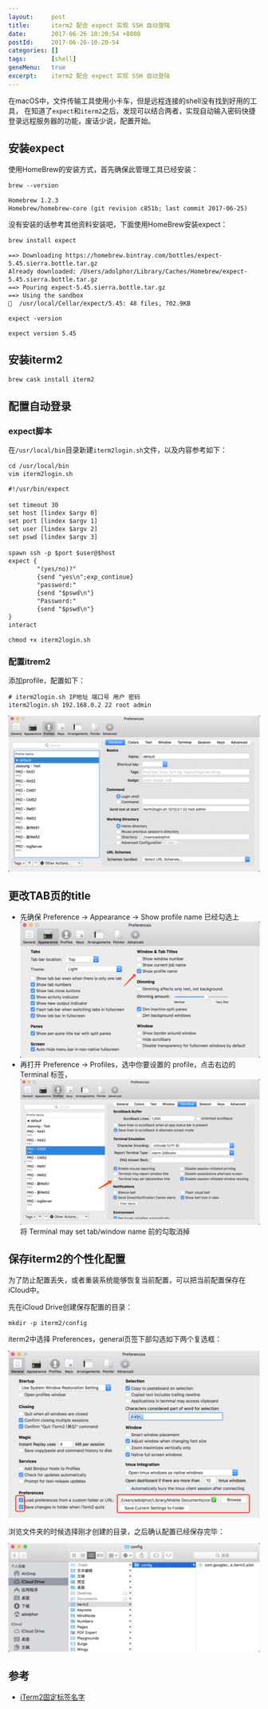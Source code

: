 ```yaml
---
layout:     post
title:      iterm2 配合 expect 实现 SSH 自动登陆
date:       2017-06-26 10:20:54 +0800
postId:     2017-06-26-10-20-54
categories: []
tags:       [shell]
geneMenu:   true
excerpt:    iterm2 配合 expect 实现 SSH 自动登陆
---
```


在macOS中，文件传输工具使用小卡车，但是远程连接的shell没有找到好用的工具，
在知道了`expect`和`iterm2`之后，发现可以结合两者，实现自动输入密码快捷
登录远程服务器的功能，废话少说，配置开始。

## 安装expect
使用HomeBrew的安装方式，首先确保此管理工具已经安装：

```shell
brew --version
```


```
Homebrew 1.2.3
Homebrew/homebrew-core (git revision c851b; last commit 2017-06-25)
```

没有安装的话参考其他资料安装吧，下面使用HomeBrew安装expect：

```shell
brew install expect
```


```
==> Downloading https://homebrew.bintray.com/bottles/expect-5.45.sierra.bottle.tar.gz
Already downloaded: /Users/adolphor/Library/Caches/Homebrew/expect-5.45.sierra.bottle.tar.gz
==> Pouring expect-5.45.sierra.bottle.tar.gz
==> Using the sandbox
🍺  /usr/local/Cellar/expect/5.45: 48 files, 702.9KB

```

```shell
expect -version
```

```
expect version 5.45
```    

## 安装iterm2

```shell
brew cask install iterm2
```

## 配置自动登录

### expect脚本
在`/usr/local/bin`目录新建`iterm2login.sh`文件，以及内容参考如下：

```shell
cd /usr/local/bin
vim iterm2login.sh
```


```
#!/usr/bin/expect

set timeout 30
set host [lindex $argv 0]
set port [lindex $argv 1]
set user [lindex $argv 2]
set pswd [lindex $argv 3]

spawn ssh -p $port $user@$host
expect {
        "(yes/no)?"
        {send "yes\n";exp_continue}
        "password:"
        {send "$pswd\n"}
        "Password:"
        {send "$pswd\n"}
}
interact
```

```shell
chmod +x iterm2login.sh
```


### 配置itrem2

添加profile，配置如下：
```
# iterm2login.sh IP地址 端口号 用户 密码
iterm2login.sh 192.168.0.2 22 root admin
```

![iterm2login](/image/post/2017/06/26/20170626-0101-iterm2login.png)


## 更改TAB页的title

* 先确保 Preference -> Appearance -> Show profile name 已经勾选上
![iterm2login](/image/post/2017/06/26/20170626-0201-iterm2-profile-name.jpg)
* 再打开 Preference -> Profiles，选中你要设置的 profile，点击右边的 Terminal 标签，
![iterm2login](/image/post/2017/06/26/20170626-0202-iterm2-tab-title.jpg)
将 Terminal may set tab/window name 前的勾取消掉

## 保存iterm2的个性化配置

为了防止配置丢失，或者重装系统能够恢复当前配置，可以把当前配置保存在iCloud中。

先在iCloud Drive创建保存配置的目录：

```shell
mkdir -p iterm2/config
```

iterm2中选择 Preferences，general页签下部勾选如下两个复选框：

![iterm2login](/image/post/2017/06/26/20170626-0301-iterm2-config.jpg)

浏览文件夹的时候选择刚才创建的目录，之后确认配置已经保存完毕：

![iterm2login](/image/post/2017/06/26/20170626-0302-iterm2-confirm.jpg)



## 参考
* [iTerm2固定标签名字](http://littlewhite.us/archives/393)